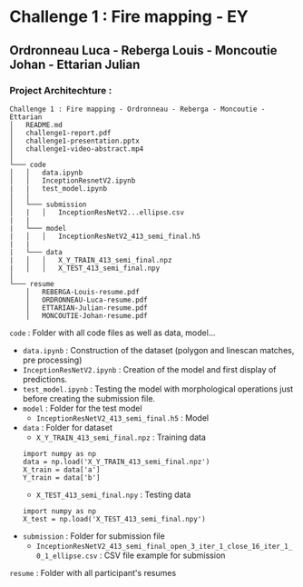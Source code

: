 # Challenge 1 : Fire mapping - EY
## Ordronneau Luca - Reberga Louis - Moncoutie Johan - Ettarian Julian

### Project Architechture :

```
Challenge 1 : Fire mapping - Ordronneau - Reberga - Moncoutie - Ettarian
│   README.md
│   challenge1-report.pdf   
│   challenge1-presentation.pptx   
│   challenge1-video-abstract.mp4   
│
└─── code
│   │   data.ipynb
│   │   InceptionResnetV2.ipynb
|   |   test_model.ipynb
│   │
│   └─── submission
│   |   │   InceptionResNetV2...ellipse.csv
|   |
|   └─── model
|   │   │   InceptionResNetV2_413_semi_final.h5
|   |
|   └─── data
|   │   │   X_Y_TRAIN_413_semi_final.npz
|   │   │   X_TEST_413_semi_final.npy
│   
└─── resume
    │   REBERGA-Louis-resume.pdf
    │   ORDRONNEAU-Luca-resume.pdf
    │   ETTARIAN-Julian-resume.pdf
    │   MONCOUTIE-Johan-resume.pdf
```

`code` : Folder with all code files as well as data, model...
- `data.ipynb` : Construction of the dataset (polygon and linescan matches, pre processing)
- `InceptionResNetV2.ipynb` : Creation of the model and first display of predictions.
- `test_model.ipynb` : Testing the model with morphological operations just before creating the submission file.
- `model` : Folder for the test model
    - `InceptionResNetV2_413_semi_final.h5` : Model
- `data` : Folder for dataset
    - `X_Y_TRAIN_413_semi_final.npz` : Training data
    ```
    import numpy as np
    data = np.load('X_Y_TRAIN_413_semi_final.npz')
    X_train = data['a']
    Y_train = data['b']
    ```
    - `X_TEST_413_semi_final.npy` : Testing data
    ```
    import numpy as np
    X_test = np.load('X_TEST_413_semi_final.npy')
    ```
- `submission` : Folder for submission file
    - `InceptionResNetV2_413_semi_final_open_3_iter_1_close_16_iter_1_0_1_ellipse.csv` : CSV file example for submission

`resume` : Folder with all participant's resumes